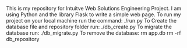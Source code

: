 This is my repository for Intuitve Web Solutions Engineering Project.
I am using Python and the library Flask to write a simple web page.
To run my project on your local machine run the command:
./run.py
To Create the database file and repository folder run:
./db_create.py
To migrate the database run:
./db_migrate.py
To remove the database:
rm app.db
rm -rf db_repository